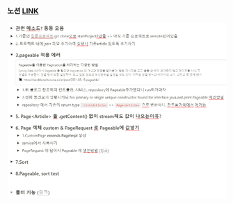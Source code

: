 ### 노션 [LINK](https://foremost-tellurium-295.notion.site/1-pageable-2-sort-3-601f0ce8b9bf4767bd8cb2bd06a76fa3)

![](/img/img2.png)
